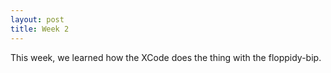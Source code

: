 ```yaml
---
layout: post
title: Week 2
---
```

This week, we learned how the XCode does the thing with the floppidy-bip.
